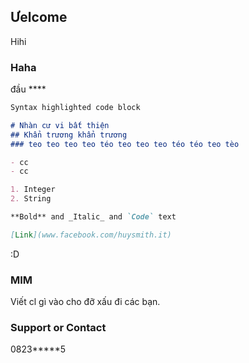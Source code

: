 ## Ưelcome

Hihi

### Haha

đầu \****

```markdown
Syntax highlighted code block

# Nhàn cư vi bất thiện
## Khẩn trương khẩn trương
### teo teo teo teo téo teo teo teo téo téo teo tèo

- cc
- cc

1. Integer
2. String

**Bold** and _Italic_ and `Code` text

[Link](www.facebook.com/huysmith.it) 
```

:D
### MIM

Viết cl gì vào cho đỡ xấu đi các bạn.

### Support or Contact

0823***\**5

